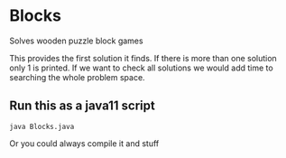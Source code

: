 # Blocks
Solves wooden puzzle block games

This provides the first solution it finds. If there is more than one solution only 1 is printed. If we want to check all
solutions we would add time to searching the whole problem space. 

## Run this as a java11 script
 ``` java Blocks.java ```
 
 Or you could always compile it and stuff
 
